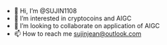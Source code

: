 - 👋 Hi, I’m @SUJIN1108
- 👀 I’m interested in cryptocoins and AIGC
- 💞️ I’m looking to collaborate on application of AIGC
- 📫 How to reach me sujinjean@outlook.com

<!---
SUJIN1108/SUJIN1108 is a ✨ special ✨ repository because its `README.md` (this file) appears on your GitHub profile.
You can click the Preview link to take a look at your changes.
--->
